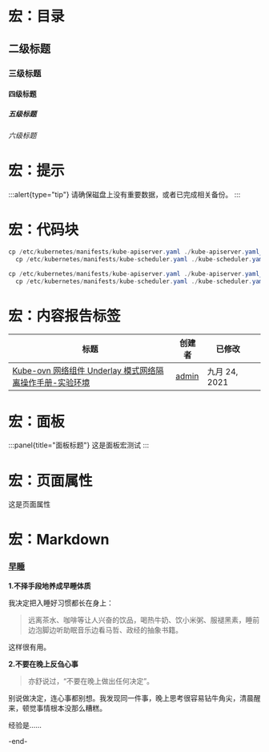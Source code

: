 # 宏：目录

## 二级标题

### 三级标题

#### 四级标题

##### 五级标题

###### 六级标题

# 宏：提示

:::alert{type="tip"}
请确保磁盘上没有重要数据，或者已完成相关备份。
:::

# 宏：代码块

```java
cp /etc/kubernetes/manifests/kube-apiserver.yaml ./kube-apiserver.yaml_backup
  cp /etc/kubernetes/manifests/kube-scheduler.yaml ./kube-scheduler.yaml_backup
```

```java expandable
cp /etc/kubernetes/manifests/kube-apiserver.yaml ./kube-apiserver.yaml_backup
  cp /etc/kubernetes/manifests/kube-scheduler.yaml ./kube-scheduler.yaml_backup
```

# 宏：内容报告标签

| 标题                                                                             | 创建者                       | 已修改         |   |
| ------------------------------------------------------------------------------ | ------------------------- | ----------- | - |
| [Kube-ovn 网络组件 Underlay 模式网络隔离操作手册-实验环境](/pages/viewpage.action?pageId=950277) | [admin](/display/\~admin) | 九月 24, 2021 |   |

# 宏：面板

:::panel{title="面板标题"}
这是面板宏测试
:::

# 宏：页面属性

这是页面属性

# 宏：Markdown

### [早睡](#早睡)

**1.不择手段地养成早睡体质**

我决定把入睡好习惯都长在身上：

> 远离茶水、咖啡等让人兴奋的饮品，喝热牛奶、饮小米粥、服褪黑素，睡前边泡脚边听助眠音乐边看马哲、政经的抽象书籍。

这样很有用。

**2.不要在晚上反刍心事**

> 亦舒说过，“不要在晚上做出任何决定”。

别说做决定，连心事都别想。我发现同一件事，晚上思考很容易钻牛角尖，清晨醒来，顿觉事情根本没那么糟糕。

经验是……

\-end-
